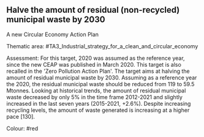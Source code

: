 ## Halve the amount of residual (non-recycled) municipal waste by 2030
A new Circular Economy Action Plan

Thematic area: #TA3_Industrial_strategy_for_a_clean_and_circular_economy

Assessment: For this target, 2020 was assumed as the reference year, since the new CEAP was published in March 2020. This target is also recalled in the 'Zero Pollution Action Plan'. The target aims at halving the amount of residual municipal waste by 2030. Assuming as a reference year the 2020, the residual municipal waste should be reduced from 119 to 59.5 Mtonnes.
Looking at historical trends, the amount of residual municipal waste decreased by only 5% in the time frame 2012-2021 and slightly increased in the last seven years (2015-2021, +2.6%). Despite increasing recycling levels, the amount of waste generated is increasing at a higher pace [130].

Colour: #red